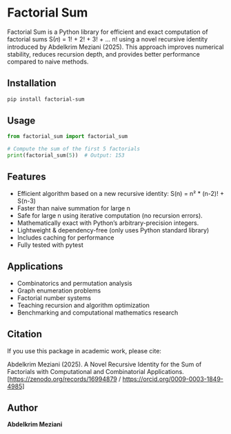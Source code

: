 
# Factorial Sum

Factorial Sum is a Python library for efficient and exact computation of factorial sums
S(𝑛) = 1! + 2! + 3! + ... n!
using a novel recursive identity introduced by Abdelkrim Meziani (2025).
This approach improves numerical stability, reduces recursion depth, and provides better performance compared to naive methods.

## Installation

```bash
pip install factorial-sum
```

## Usage

```python
from factorial_sum import factorial_sum

# Compute the sum of the first 5 factorials
print(factorial_sum(5))  # Output: 153
```

## Features

- Efficient algorithm based on a new recursive identity:
  S(n) = n² * (n-2)! + S(n-3)
- Faster than naive summation for large n
- Safe for large n using iterative computation (no recursion errors).
- Mathematically exact with Python’s arbitrary-precision integers.
- Lightweight & dependency-free (only uses Python standard library)
- Includes caching for performance
- Fully tested with pytest

## Applications

- Combinatorics and permutation analysis
- Graph enumeration problems
- Factorial number systems
- Teaching recursion and algorithm optimization
- Benchmarking and computational mathematics research

## Citation

If you use this package in academic work, please cite:

Abdelkrim Meziani (2025).
A Novel Recursive Identity for the Sum of Factorials with Computational and Combinatorial Applications.
[https://zenodo.org/records/16994879 / https://orcid.org/0009-0003-1849-4985]

## Author

**Abdelkrim Meziani**